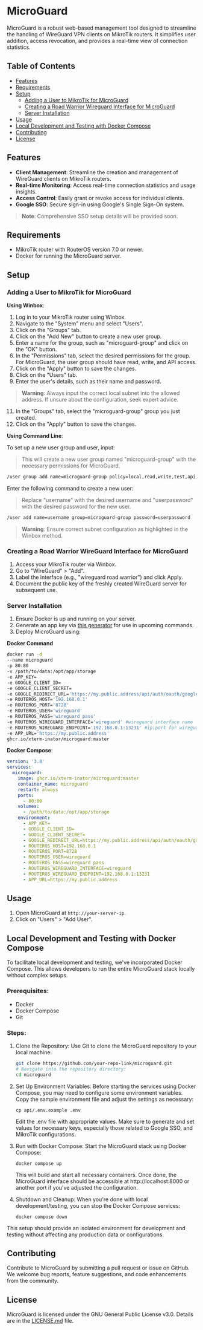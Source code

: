 # MicroGuard

MicroGuard is a robust web-based management tool designed to streamline the handling of WireGuard VPN clients on MikroTik routers. It simplifies user addition, access revocation, and provides a real-time view of connection statistics.

## Table of Contents
- [Features](#features)
- [Requirements](#requirements)
- [Setup](#setup)
    - [Adding a User to MikroTik for MicroGuard](#adding-a-user-to-mikrotik-for-microguard)
    - [Creating a Road Warrior Wireguard Interface for MicroGuard](#creating-a-road-warrior-wireguard-interface-for-microguard)
    - [Server Installation](#server-installation)
- [Usage](#usage)
- [Local Development and Testing with Docker Compose](#local-development-and-testing-with-docker-compose)
- [Contributing](#contributing)
- [License](#license)

## Features

- **Client Management**: Streamline the creation and management of WireGuard clients on MikroTik routers.
- **Real-time Monitoring**: Access real-time connection statistics and usage insights.
- **Access Control**: Easily grant or revoke access for individual clients.
- **Google SSO**: Secure sign-in using Google's Single Sign-On system.

> **Note**: Comprehensive SSO setup details will be provided soon.

## Requirements

- MikroTik router with RouterOS version 7.0 or newer.
- Docker for running the MicroGuard server.

## Setup

### Adding a User to MikroTik for MicroGuard

**Using Winbox**:

1. Log in to your MikroTik router using Winbox.
2. Navigate to the "System" menu and select "Users".
3. Click on the "Groups" tab.
4. Click on the "Add New" button to create a new user group.
5. Enter a name for the group, such as "microguard-group" and click on the "OK" button.
6. In the "Permissions" tab, select the desired permissions for the group. For MicroGuard, the user group should have read, write, and API access.
7. Click on the "Apply" button to save the changes.
8. Click on the "Users" tab.
10. Enter the user's details, such as their name and password.

> **Warning**: Always input the correct local subnet into the allowed address. If unsure about the configuration, seek expert advice.


11. In the "Groups" tab, select the "microguard-group" group you just created.
12. Click on the "Apply" button to save the changes.

**Using Command Line**:

To set up a new user group and user, input:
>This will create a new user group named "microguard-group" with the necessary permissions for MicroGuard.
```sh
/user group add name=microguard-group policy=local,read,write,test,api,winbox,password
```

Enter the following command to create a new user:
>Replace "username" with the desired username and "userpassword" with the desired password for the new user.
```sh
/user add name=username group=microguard-group password=userpassword
````

> **Warning**: Ensure correct subnet configuration as highlighted in the Winbox method.

### Creating a Road Warrior WireGuard Interface for MicroGuard

1. Access your MikroTik router via Winbox.
2. Go to "WireGuard" > "Add".
3. Label the interface (e.g., "wireguard road warrior") and click Apply.
4. Document the public key of the freshly created WireGuard server for subsequent use.

### Server Installation

1. Ensure Docker is up and running on your server.
2. Generate an app key via [this generator](https://generate-random.org/laravel-key-generator) for use in upcoming commands.
3. Deploy MicroGuard using:

**Docker Command**

````bash
docker run -d
--name microguard
-p 80:80
-v /path/to/data:/opt/app/storage
-e APP_KEY=
-e GOOGLE_CLIENT_ID=
-e GOOGLE_CLIENT_SECRET=
-e GOOGLE_REDIRECT_URL='https://my.public.address/api/auth/oauth/google/callback'
-e ROUTEROS_HOST='192.168.0.1'
-e ROUTEROS_PORT='8728'
-e ROUTEROS_USER='wireguard'
-e ROUTEROS_PASS='wireguard pass'
-e ROUTEROS_WIREGUARD_INTERFACE='wireguard' #wireguard interface name 
-e ROUTEROS_WIREGUARD_ENDPOINT='192.168.0.1:13231' #ip:port for wireguard interface
-e APP_URL='https://my.public.address'
ghcr.io/xterm-inator/microguard:master
````

**Docker Compose**:
```yml
version: '3.8'
services:
  microguard:
    image: ghcr.io/xterm-inator/microguard:master
    container_name: microguard
    restart: always
    ports:
      - 80:80
    volumes:
      - /path/to/data:/opt/app/storage
    environment:
      - APP_KEY=
      - GOOGLE_CLIENT_ID=
      - GOOGLE_CLIENT_SECRET=
      - GOOGLE_REDIRECT_URL=https://my.public.address/api/auth/oauth/google/callback
      - ROUTEROS_HOST=192.168.0.1
      - ROUTEROS_PORT=8728
      - ROUTEROS_USER=wireguard
      - ROUTEROS_PASS=wireguard pass
      - ROUTEROS_WIREGUARD_INTERFACE=wireguard
      - ROUTEROS_WIREGUARD_ENDPOINT=192.168.0.1:13231
      - APP_URL=https://my.public.address

```

## Usage
1. Open MicroGuard at `http://your-server-ip`.
2. Click on "Users" > "Add User".

## Local Development and Testing with Docker Compose

To facilitate local development and testing, we've incorporated Docker Compose. This allows developers to run the entire MicroGuard stack locally without complex setups.

### Prerequisites:

- Docker
- Docker Compose
- Git

### Steps:

1. Clone the Repository:
   Use Git to clone the MicroGuard repository to your local machine:
   ```bash
   git clone https://github.com/your-repo-link/microguard.git
   # Navigate into the repository directory:
   cd microguard
   ```
   
2. Set Up Environment Variables:
   Before starting the services using Docker Compose, you may need to configure some environment variables. Copy the sample environment file and adjust the settings as necessary:
   ```shell
   cp api/.env.example .env
   ```
   Edit the .env file with appropriate values. Make sure to generate and set values for necessary keys, especially those related to Google SSO, and MikroTik configurations.

3. Run with Docker Compose:
   Start the MicroGuard stack using Docker Compose:
   ```shell
   docker compose up
   ```
   This will build and start all necessary containers. Once done, the MicroGuard interface should be accessible at http://localhost:8000 or another port if you've adjusted the configuration.

4. Shutdown and Cleanup:
   When you're done with local development/testing, you can stop the Docker Compose services:

   ```shell
   docker compose down
   ```

This setup should provide an isolated environment for development and testing without affecting any production data or configurations.

## Contributing
Contribute to MicroGuard by submitting a pull request or issue on GitHub. We welcome bug reports, feature suggestions, and code enhancements from the community.

## License
MicroGuard is licensed under the GNU General Public License v3.0. Details are in the [LICENSE.md](LICENSE.md) file.

